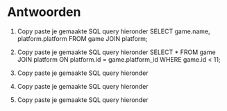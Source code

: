 # Antwoorden

1. Copy paste je gemaakte SQL query hieronder
SELECT game.name, platform.platform  FROM game JOIN platform;
   
2. Copy paste je gemaakte SQL query hieronder
SELECT * FROM game JOIN platform ON platform.id = game.platform_id WHERE game.id < 11;
   
3. Copy paste je gemaakte SQL query hieronder

   
4. Copy paste je gemaakte SQL query hieronder
   
5. Copy paste je gemaakte SQL query hieronder
